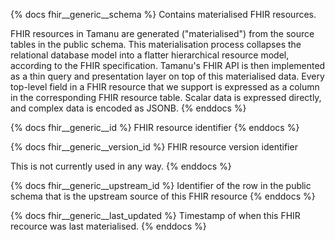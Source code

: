 {% docs fhir__generic__schema %}
Contains materialised FHIR resources.

FHIR resources in Tamanu are generated ("materialised") from the source tables in the public schema.
This materialisation process collapses the relational database model into a flatter hierarchical
resource model, according to the FHIR specification. Tamanu's FHIR API is then implemented as a thin
query and presentation layer on top of this materialised data. Every top-level field in a FHIR
resource that we support is expressed as a column in the corresponding FHIR resource table. Scalar
data is expressed directly, and complex data is encoded as JSONB.
{% enddocs %}

{% docs fhir__generic__id %}
FHIR resource identifier
{% enddocs %}

{% docs fhir__generic__version_id %}
FHIR resource version identifier

This is not currently used in any way.
{% enddocs %}

{% docs fhir__generic__upstream_id %}
Identifier of the row in the public schema that is the upstream source of this FHIR resource
{% enddocs %}

{% docs fhir__generic__last_updated %}
Timestamp of when this FHIR recource was last materialised.
{% enddocs %}
